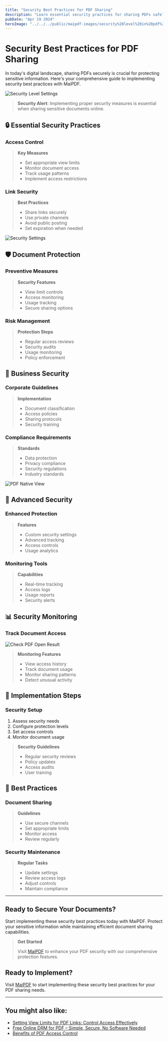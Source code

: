 ```yaml
---
title: "Security Best Practices for PDF Sharing"
description: "Learn essential security practices for sharing PDFs safely and protecting sensitive information with MaiPDF."
pubDate: "Apr 19 2024"
heroImage: "../../../public/maipdf-images/security%20level%20in%20pdf%20setting.png"
---
```


# Security Best Practices for PDF Sharing

In today's digital landscape, sharing PDFs securely is crucial for protecting sensitive information. Here's your comprehensive guide to implementing security best practices with MaiPDF.

![Security Level Settings](../../../public/maipdf-images/security%20level%20in%20pdf%20setting.png)

> **Security Alert**: Implementing proper security measures is essential when sharing sensitive documents online.

## 🔒 Essential Security Practices

### Access Control

> **Key Measures**
>
> - Set appropriate view limits
> - Monitor document access
> - Track usage patterns
> - Implement access restrictions

### Link Security

> **Best Practices**
>
> - Share links securely
> - Use private channels
> - Avoid public posting
> - Set expiration when needed

![Security Settings](../../../public/maipdf-images/security%20setting.png)

## 🛡️ Document Protection

### Preventive Measures

> **Security Features**
>
> - View limit controls
> - Access monitoring
> - Usage tracking
> - Secure sharing options

### Risk Management

> **Protection Steps**
>
> - Regular access reviews
> - Security audits
> - Usage monitoring
> - Policy enforcement

## 💼 Business Security

### Corporate Guidelines

> **Implementation**
>
> - Document classification
> - Access policies
> - Sharing protocols
> - Security training

### Compliance Requirements

> **Standards**
>
> - Data protection
> - Privacy compliance
> - Security regulations
> - Industry standards

![PDF Native View](../../../public/maipdf-images/pdf%20native%20view%20on%20ui.png)

## 🔐 Advanced Security

### Enhanced Protection

> **Features**
>
> - Custom security settings
> - Advanced tracking
> - Access controls
> - Usage analytics

### Monitoring Tools

> **Capabilities**
>
> - Real-time tracking
> - Access logs
> - Usage reports
> - Security alerts

## 📊 Security Monitoring

### Track Document Access

![Check PDF Open Result](../../../public/maipdf-images/check%20pdf%20open%20result.png)

> **Monitoring Features**
>
> - View access history
> - Track document usage
> - Monitor sharing patterns
> - Detect unusual activity

## 🎯 Implementation Steps

### Security Setup

1. Assess security needs
2. Configure protection levels
3. Set access controls
4. Monitor document usage

> **Security Guidelines**
>
> - Regular security reviews
> - Policy updates
> - Access audits
> - User training

## 🌟 Best Practices

### Document Sharing

> **Guidelines**
>
> - Use secure channels
> - Set appropriate limits
> - Monitor access
> - Review regularly

### Security Maintenance

> **Regular Tasks**
>
> - Update settings
> - Review access logs
> - Adjust controls
> - Maintain compliance

---

## Ready to Secure Your Documents?

Start implementing these security best practices today with MaiPDF. Protect your sensitive information while maintaining efficient document sharing capabilities.

> **Get Started**
>
> Visit [MaiPDF](https://maipdf.com) to enhance your PDF security with our comprehensive protection features.

## Ready to Implement?

Visit [MaiPDF](https://maipdf.com) to start implementing these security best practices for your PDF sharing needs.

---

## You might also like:

- [Setting View Limits for PDF Links: Control Access Effectively](/blog/setting-view-limits/)
- [Free Online DRM for PDF – Simple, Secure, No Software Needed](/blog/free-online-drm-for-pdf/)
- [Benefits of PDF Access Control](/blog/benefits-of-pdf-access-control/)